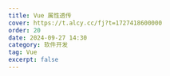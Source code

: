 ```yaml
---
title: Vue 属性透传
cover: https://t.alcy.cc/fj?t=1727418600000
order: 20
date: 2024-09-27 14:30
category: 软件开发
tag: Vue
excerpt: false
---
```


